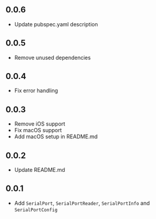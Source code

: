 ## 0.0.6

- Update pubspec.yaml description

## 0.0.5

- Remove unused dependencies

## 0.0.4

- Fix error handling

## 0.0.3

- Remove iOS support
- Fix macOS support
- Add macOS setup in README.md

## 0.0.2

- Update README.md

## 0.0.1

- Add `SerialPort`, `SerialPortReader`, `SerialPortInfo` and `SerialPortConfig`
